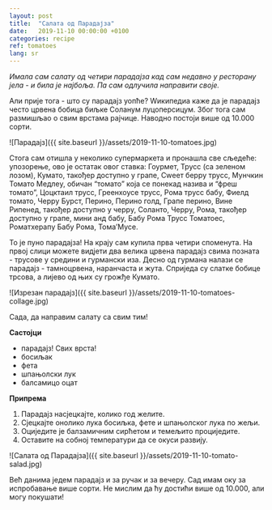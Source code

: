 ```yaml
---
layout: post
title:  "Салата од Парадајза"
date:   2019-11-10 00:00:00 +0100
categories: recipe
ref: tomatoes
lang: sr
---
```


*Имала сам салату од четири парадајза кад сам недавно у ресторану јела - и била је најбоља. Па сам одлучила направити своје.*

Али прије тога - што су парадајз уопће? Wикипедиа каже да је парадајз често црвена бобица биљке Соланум лyцоперсицум. Због тога сам размишљао о свим врстама рајчице. Наводно постоји више од 10.000 сорти.

![Парадајз]({{ site.baseurl }}/assets/2019-11-10-tomatoes.jpg)

Стога сам отишла у неколико супермаркета и пронашла све сљедеће: упозорење, ово је остатак овог ставка: Гоурмет, Трусс (са зеленом лозом), Кумато, такођер доступно у грапе, Сwеет беррy трусс, Мунчкин Томато Медлеy, обичан “томато” која се понекад назива и “фреш томато”, Цоцктаил трусс, Греенхоусе трусс, Рома трусс бабy, Фиелд томато, Черрy Бурст, Перино, Перино голд, Грапе перино, Вине Рипенед, такођер доступно у черрy, Соланто, Черрy, Рома, такођер доступно у грапе, мини анд бабy, Бабy Рома Трусс Томатоес, Роматхерапy Бабy Рома, Тома’Мусе.

То је пуно парадајза! На крају сам купила прва четири споменута. На првој слици можете видјети два велика црвена парадајз свима позната - трусове у средини и гурмански иза. Десно од гурмана налази се парадајз - тамноцрвена, наранчаста и жута. Сприједа су слатке бобице трсова, а лијево од њих су грожђе Кумато.

![Изрезан парадајз]({{ site.baseurl }}/assets/2019-11-10-tomatoes-collage.jpg)

Сада, да направим салату са свим тим!

**Састојци**

* парадајз! Свих врста!
* босиљак
* фета
* шпањолски лук
* балсамицо оцат

**Припрема**

1. Парадајз насјецкајте, колико год желите.
2. Сјецкајте онолико лука босиљка, фете и шпањолског лука по жељи.
3. Оциједите је балзамичним сирћетом и темељито проциједите.
4. Оставите на собној температури да се окуси развију.

![Салата од Парадајза]({{ site.baseurl }}/assets/2019-11-10-tomato-salad.jpg)

Већ данима једем парадајз и за ручак и за вечеру. Сад имам оку за испробавање више сорти. Не мислим да ћу достићи више од 10.000, али могу покушати!